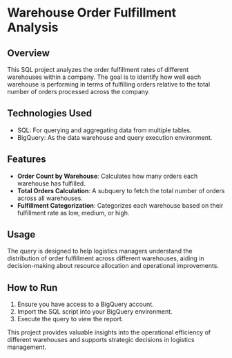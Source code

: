 # Warehouse Order Fulfillment Analysis

## Overview
This SQL project analyzes the order fulfillment rates of different warehouses within a company. The goal is to identify how well each warehouse is performing in terms of fulfilling orders relative to the total number of orders processed across the company.

## Technologies Used
- SQL: For querying and aggregating data from multiple tables.
- BigQuery: As the data warehouse and query execution environment.

## Features
- **Order Count by Warehouse**: Calculates how many orders each warehouse has fulfilled.
- **Total Orders Calculation**: A subquery to fetch the total number of orders across all warehouses.
- **Fulfillment Categorization**: Categorizes each warehouse based on their fulfillment rate as low, medium, or high.

## Usage
The query is designed to help logistics managers understand the distribution of order fulfillment across different warehouses, aiding in decision-making about resource allocation and operational improvements.

## How to Run
1. Ensure you have access to a BigQuery account.
2. Import the SQL script into your BigQuery environment.
3. Execute the query to view the report.

This project provides valuable insights into the operational efficiency of different warehouses and supports strategic decisions in logistics management.

